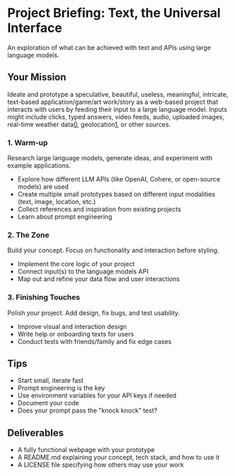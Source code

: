 # Project Briefing: Text, the Universal Interface

An exploration of what can be achieved with text and APIs using large language models.

## Your Mission

Ideate and prototype a speculative, beautiful, useless, meaningful, intricate, text-based application/game/art work/story as a web-based project that interacts with users by feeding their input to a large language model.
Inputs might include clicks, typed answers, video feeds, audio, uploaded images, real-time weather data[0], geolocation[1], or other sources.

### 1. Warm-up


Research large language models, generate ideas, and experiment with example applications.

- Explore how different LLM APIs (like OpenAI, Cohere, or open-source models) are used
- Create multiple small prototypes based on different input modalities (text, image, location, etc.)
- Collect references and inspiration from existing projects
- Learn about prompt engineering 

### 2. The Zone

Build your concept. Focus on functionality and interaction before styling.

- Implement the core logic of your project
- Connect input(s) to the language models API
- Map out and refine your data flow and user interactions

### 3. Finishing Touches

Polish your project. Add design, fix bugs, and test usability.

- Improve visual and interaction design
- Write help or onboarding texts for users
- Conduct tests with friends/family and fix edge cases

## Tips

- Start small, iterate fast
- Prompt engineering is the key
- Use environment variables for your API keys if needed
- Document your code
- Does your prompt pass the "knock knock" test?

  

## Deliverables

- A fully functional webpage with your prototype 
- A README.md explaining your concept, tech stack, and how to use it
- A LICENSE file specifying how others may use your work


[0]: https://brightsky.dev/
[1]: https://developer.mozilla.org/en-US/docs/Web/API/Geolocation_API/Using_the_Geolocation_API